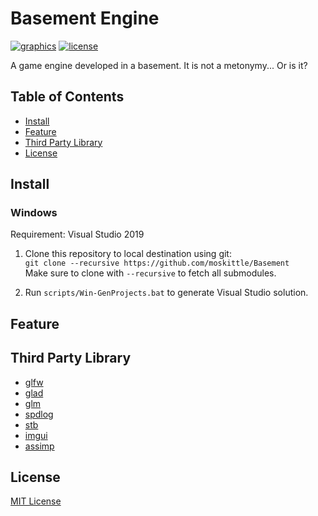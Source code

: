 # Basement Engine <!-- omit in toc -->
[![graphics](https://img.shields.io/badge/GraphicsAPI-OpenGL-blue)]()
[![license](https://img.shields.io/badge/license-MIT-green)](https://github.com/moskittle/Basement/blob/master/LICENSE)

A game engine developed in a basement. It is not a metonymy... Or is it?

## Table of Contents <!-- omit in toc -->
- [Install](#install)
- [Feature](#feature)
- [Third Party Library](#third-party-library)
- [License](#license)


## Install
### Windows <!-- omit in toc -->
Requirement: Visual Studio 2019

1. Clone this repository to local destination using git:  
`git clone --recursive https://github.com/moskittle/Basement`  
Make sure to clone with `--recursive` to fetch all submodules.

2. Run `scripts/Win-GenProjects.bat` to generate Visual Studio solution.

## Feature

## Third Party Library
- [glfw](https://github.com/glfw/glfw)
- [glad](https://github.com/Dav1dde/glad)
- [glm](https://github.com/g-truc/glm)
- [spdlog](https://github.com/gabime/spdlog)
- [stb](https://github.com/nothings/stb)
- [imgui](https://github.com/ocornut/imgui)
- [assimp](https://github.com/assimp/assimp)

## License
[MIT License](https://github.com/moskittle/Basement/blob/master/LICENSE)